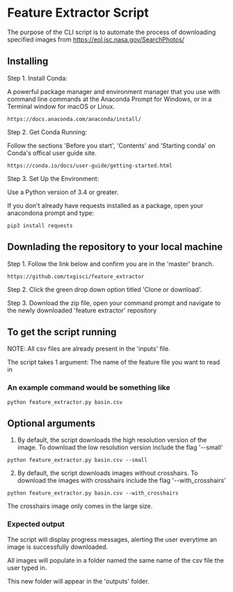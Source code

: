 # Feature Extractor Script

The purpose of the CLI script is to automate the process of downloading specified images from https://eol.jsc.nasa.gov/SearchPhotos/ 


## Installing
Step 1. Install Conda:

A powerful package manager and environment manager that you use with command line commands at the Anaconda Prompt for Windows, or in a Terminal window for macOS or Linux.
```
https://docs.anaconda.com/anaconda/install/
```


Step 2. Get Conda Running: 

Follow the sections 'Before you start', 'Contents' and 'Starting conda' on Conda's offical user guide site. 
```
https://conda.io/docs/user-guide/getting-started.html
```

Step 3. Set Up the Environment:

Use a Python version of 3.4 or greater. 

If you don't already have requests installed as a package, open your anacondona prompt and type:
```
pip3 install requests 
```



## Downlading the repository to your local machine

Step 1. Follow the link below and confirm you are in the 'master' branch.
```
https://github.com/txgisci/feature_extractor
```

Step 2. Click the green drop down option titled 'Clone or download'.

Step 3. Download the zip file, open your command prompt and navigate to the newly downloaded 'feature extractor' repository

## To get the script running

NOTE: All csv files are already present in the 'inputs' file. 

The script takes 1 argument: The name of the feature file you want to read in 
### An example command would be something like

```
python feature_extractor.py basin.csv
```

## Optional arguments 

1. By default, the script downloads the high resolution version of the image. To download the low resolution version include the flag '--small' 
```
python feature_extractor.py basin.csv --small
```

2. By default, the script downloads images without crosshairs. To download the images with crosshairs include the flag '--with_crosshairs'
```
python feature_extractor.py basin.csv --with_crosshairs
```
The crosshairs image only comes in the large size.


### Expected output

The script will display progress messages, alerting the user everytime an image is successfully downloaded.

All images will populate in a folder named the same name of the csv file the user typed in. 

This new folder will appear in the 'outputs' folder.




